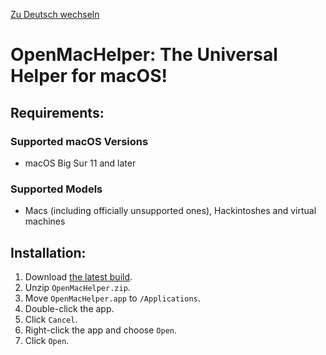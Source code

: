 [Zu Deutsch wechseln](README_DE.md)

# OpenMacHelper: The Universal Helper for macOS!


## Requirements:

### Supported macOS Versions
* macOS Big Sur 11 and later

### Supported Models
* Macs (including officially unsupported ones), Hackintoshes and virtual machines


## Installation:

1. Download [the latest build](https://nightly.link/F1248/OpenMacHelper/workflows/Build-OpenMacHelper/main/OpenMacHelper.zip).
2. Unzip `OpenMacHelper.zip`.
3. Move `OpenMacHelper.app` to `/Applications`.
4. Double-click the app.
5. Click `Cancel`.
6. Right-click the app and choose `Open`.
7. Click `Open`.

